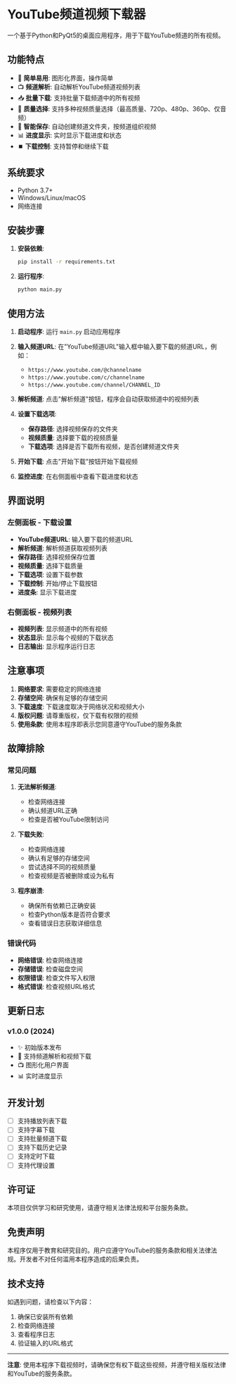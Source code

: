 # YouTube频道视频下载器

一个基于Python和PyQt5的桌面应用程序，用于下载YouTube频道的所有视频。

## 功能特点

- 🎯 **简单易用**: 图形化界面，操作简单
- 📺 **频道解析**: 自动解析YouTube频道视频列表
- 📥 **批量下载**: 支持批量下载频道中的所有视频
- 🎨 **质量选择**: 支持多种视频质量选择（最高质量、720p、480p、360p、仅音频）
- 📁 **智能保存**: 自动创建频道文件夹，按频道组织视频
- 📊 **进度显示**: 实时显示下载进度和状态
- ⏹️ **下载控制**: 支持暂停和继续下载

## 系统要求

- Python 3.7+
- Windows/Linux/macOS
- 网络连接

## 安装步骤

1. **安装依赖**:
   ```bash
   pip install -r requirements.txt
   ```

2. **运行程序**:
   ```bash
   python main.py
   ```

## 使用方法

1. **启动程序**: 运行 `main.py` 启动应用程序

2. **输入频道URL**: 在"YouTube频道URL"输入框中输入要下载的频道URL，例如：
   - `https://www.youtube.com/@channelname`
   - `https://www.youtube.com/c/channelname`
   - `https://www.youtube.com/channel/CHANNEL_ID`

3. **解析频道**: 点击"解析频道"按钮，程序会自动获取频道中的视频列表

4. **设置下载选项**:
   - **保存路径**: 选择视频保存的文件夹
   - **视频质量**: 选择要下载的视频质量
   - **下载选项**: 选择是否下载所有视频，是否创建频道文件夹

5. **开始下载**: 点击"开始下载"按钮开始下载视频

6. **监控进度**: 在右侧面板中查看下载进度和状态

## 界面说明

### 左侧面板 - 下载设置
- **YouTube频道URL**: 输入要下载的频道URL
- **解析频道**: 解析频道获取视频列表
- **保存路径**: 选择视频保存位置
- **视频质量**: 选择下载质量
- **下载选项**: 设置下载参数
- **下载控制**: 开始/停止下载按钮
- **进度条**: 显示下载进度

### 右侧面板 - 视频列表
- **视频列表**: 显示频道中的所有视频
- **状态显示**: 显示每个视频的下载状态
- **日志输出**: 显示程序运行日志

## 注意事项

1. **网络要求**: 需要稳定的网络连接
2. **存储空间**: 确保有足够的存储空间
3. **下载速度**: 下载速度取决于网络状况和视频大小
4. **版权问题**: 请尊重版权，仅下载有权限的视频
5. **使用条款**: 使用本程序即表示您同意遵守YouTube的服务条款

## 故障排除

### 常见问题

1. **无法解析频道**:
   - 检查网络连接
   - 确认频道URL正确
   - 检查是否被YouTube限制访问

2. **下载失败**:
   - 检查网络连接
   - 确认有足够的存储空间
   - 尝试选择不同的视频质量
   - 检查视频是否被删除或设为私有

3. **程序崩溃**:
   - 确保所有依赖已正确安装
   - 检查Python版本是否符合要求
   - 查看错误日志获取详细信息

### 错误代码

- **网络错误**: 检查网络连接
- **存储错误**: 检查磁盘空间
- **权限错误**: 检查文件写入权限
- **格式错误**: 检查视频URL格式

## 更新日志

### v1.0.0 (2024)
- ✨ 初始版本发布
- 🎯 支持频道解析和视频下载
- 📺 图形化用户界面
- 📊 实时进度显示

## 开发计划

- [ ] 支持播放列表下载
- [ ] 支持字幕下载
- [ ] 支持批量频道下载
- [ ] 支持下载历史记录
- [ ] 支持定时下载
- [ ] 支持代理设置

## 许可证

本项目仅供学习和研究使用，请遵守相关法律法规和平台服务条款。

## 免责声明

本程序仅用于教育和研究目的。用户应遵守YouTube的服务条款和相关法律法规。开发者不对任何滥用本程序造成的后果负责。

## 技术支持

如遇到问题，请检查以下内容：
1. 确保已安装所有依赖
2. 检查网络连接
3. 查看程序日志
4. 验证输入的URL格式

---

**注意**: 使用本程序下载视频时，请确保您有权下载这些视频，并遵守相关版权法律和YouTube的服务条款。